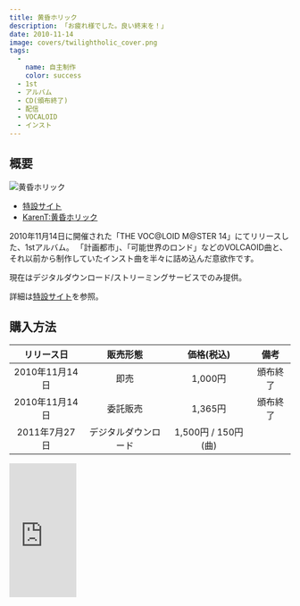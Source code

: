```yaml
---
title: 黄昏ホリック
description: 「お疲れ様でした。良い終末を！」
date: 2010-11-14
image: covers/twilightholic_cover.png
tags:
  -
    name: 自主制作
    color: success
  - 1st
  - アルバム
  - CD(頒布終了)
  - 配信
  - VOCALOID
  - インスト
---
```


## 概要

![黄昏ホリック](/covers/)

* [特設サイト](http://aroundhalf.info/twilightholic.html)
* [KarenT:黄昏ホリック](http://karent.jp/album/776)

2010年11月14日に開催された「THE VOC@LOID M@STER 14」にてリリースした、1stアルバム。
「計画都市」、「可能世界のロンド」などのVOLCAOID曲と、それ以前から制作していたインスト曲を半々に詰め込んだ意欲作です。

現在はデジタルダウンロード/ストリーミングサービスでのみ提供。

詳細は[特設サイト](http://aroundhalf.info/twilightholic.html)を参照。

## 購入方法
|リリース日|販売形態|価格(税込)|備考|
|:------:|:-----:|:-:|:-:|
|2010年11月14日|即売|1,000円|頒布終了|
|2010年11月14日|委託販売|1,365円|頒布終了|
|2011年7月27日|デジタルダウンロード|1,500円 / 150円(曲)||

<iframe style="width:120px;height:240px;" marginwidth="0" marginheight="0" scrolling="no" frameborder="0" src="https://rcm-fe.amazon-adsystem.com/e/cm?ref=qf_sp_asin_til&t=millstones-22&m=amazon&o=9&p=8&l=as1&IS1=1&detail=1&asins=B005CPD9CO&linkId=b4b3a54d7eb24af2618a405df9813861&bc1=FFFFFF&lt1=_top&fc1=333333&lc1=0066C0&bg1=FFFFFF&f=ifr">
    </iframe>
